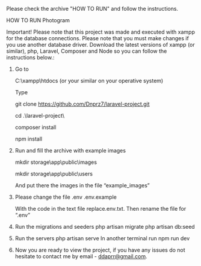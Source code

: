 Please check the archive "HOW TO RUN" and follow the instructions.

HOW TO RUN
Photogram

Important!
Please note that this project was made and executed with xampp for the database connections. Please note that you must make changes if you use another database driver. Download the latest versions of xampp (or similar), php, Laravel, Composer and Node so you can follow the instructions below.:

1.	Go to 

    C:\xampp\htdocs 	(or your similar on your operative system)

    Type

    git clone https://github.com/Dnprz7/laravel-project.git

    cd .\laravel-project\

    composer install

    npm install


2.	Run and fill the archive with example images

    mkdir storage\app\public\images

    mkdir storage\app\public\users

    And put there the images in the file “example_images”

3.	Please change the file .env
    .env.example

    With the code in the text file replace.env.txt. Then rename the file for “.env”


4.	Run the migrations and seeders
    php artisan migrate
    php artisan db:seed

5.	Run the servers
    php artisan serve
    In another terminal run
    npm run dev

6.	Now you are ready to view the project, if you have any issues do not hesitate to contact me by email - ddaprr@gmail.com.


